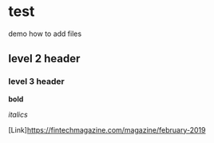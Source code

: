# test

demo how to add files

## level 2 header

### level 3 header

**bold**

*italics*

[Link]https://fintechmagazine.com/magazine/february-2019


